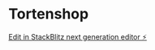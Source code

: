 # Tortenshop

[Edit in StackBlitz next generation editor ⚡️](https://stackblitz.com/~/github.com/TNGxd/Tortenshop)